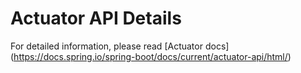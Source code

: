 # Actuator API Details

For detailed information, please read [Actuator docs] (https://docs.spring.io/spring-boot/docs/current/actuator-api/html/)

